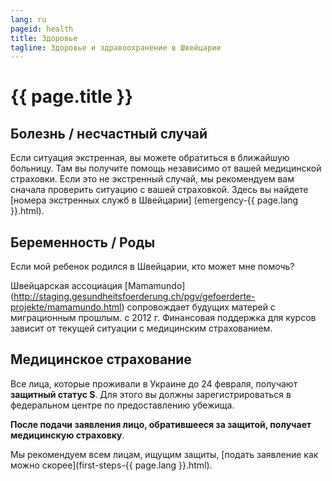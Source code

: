 ```yaml
---
lang: ru
pageid: health
title: Здоровье
tagline: Здоровье и здравоохранение в Швейцарии
---
```

# {{ page.title }}

## Болезнь / несчастный случай

Если ситуация экстренная, вы можете обратиться в ближайшую больницу. Там вы получите помощь независимо от вашей медицинской страховки.
Если это не экстренный случай, мы рекомендуем вам сначала проверить ситуацию с вашей страховкой.
Здесь вы найдете [номера экстренных служб в Швейцарии] (emergency-{{ page.lang }}.html).

## Беременность / Роды
Если мой ребенок родился в Швейцарии, кто может мне помочь?

Швейцарская ассоциация [Mamamundo] (http://staging.gesundheitsfoerderung.ch/pgv/gefoerderte-projekte/mamamundo.html) сопровождает будущих матерей с миграционным прошлым.
с 2012 г. Финансовая поддержка для курсов зависит от текущей ситуации с медицинским страхованием.


## Медицинское страхование
Все лица, которые проживали в Украине до 24 февраля, получают **защитный статус S**.
Для этого вы должны зарегистрироваться в федеральном центре по предоставлению убежища. 

**После подачи заявления лицо, обратившееся за защитой, получает медицинскую страховку**.

Мы рекомендуем всем лицам, ищущим защиты, [подать заявление как можно скорее](first-steps-{{ page.lang }}.html).
